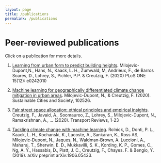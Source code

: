 ```yaml
---
layout: page
title: /publications
permalink: /publications
---
```


# Peer-reviewed publications

Click on a publication for more details.

1.  [Learning from urban form to predict building heights](pub-building-heights). Milojevic-Dupont,N., Hans, N., Kaack, L. H., Zumwald, M, Andrieux, F., de Barros Soares, D., Lohrey, S., Pichler, P.P. & Creutzig, F. (2020) PLoS ONE 15(12):  e0242010 

2. [Machine learning for geographically differentiated climate change mitigation in urban areas](pub-ML4CCM). Milojevic-Dupont, N., & Creutzig, F. (2020).  Sustainable Cities and Society, 102526.

3.  [Fair street space allocation: ethical principles and empirical insights](pub-fair-streetspace). Creutzig, F., Javaid, A., Soomauroo, Z., Lohrey, S., Milojevic-Dupont, N., Ramakrishnan, A., ... (2020).  Transport Reviews, 1-23

4.  [Tackling climate change with machine learning](pub-CCAI).  Rolnick, D., Donti, P. L., Kaack, L. H., Kochanski, K., Lacoste, A., Sankaran, K., Ross AS, Milojevic-Dupont, N.,  Jaques,  N.,  Waldman-Brown,  A.   Luccioni,  A.,  Maharaj,  T.,  Sherwin,  E.  D., Mukkavilli, S. K., Kording, K. P., Gomes, C., Ng, A. Y., Hassabis, D., Platt, J. C., Creutzig, F., Chayes.  F. & Bengio, Y. (2019).  arXiv preprint arXiv:1906.05433.
